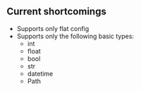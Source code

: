 

## Current shortcomings
 * Supports only flat config
 * Supports only the following basic types:
   * int
   * float
   * bool
   * str
   * datetime
   * Path
